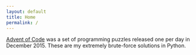 ```yaml
---
layout: default
title: Home
permalink: /
---
```


<a href="http://adventofcode.com/">Advent of Code</a> was a set of programming puzzles released one per day in December 2015. These are my extremely brute-force solutions in Python.


<!--
<ol style="margin: 0px; padding: 0px; list-style-type: decimal">
{% for post in site.posts reversed %}
<li><a href="/advent-of-code/{{ post.url }}">{{ post.title }}</a></li>
{% endfor %}
</ol> -->
